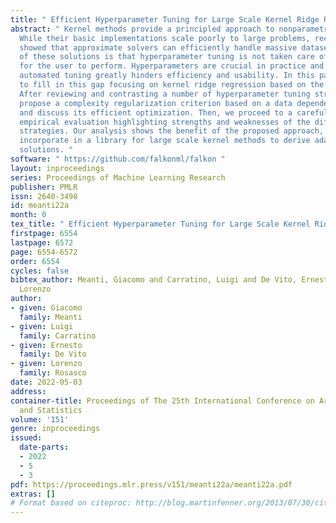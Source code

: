 ```yaml
---
title: " Efficient Hyperparameter Tuning for Large Scale Kernel Ridge Regression "
abstract: " Kernel methods provide a principled approach to nonparametric learning.
  While their basic implementations scale poorly to large problems, recent advances
  showed that approximate solvers can efficiently handle massive datasets. A shortcoming
  of these solutions is that hyperparameter tuning is not taken care of, and left
  for the user to perform. Hyperparameters are crucial in practice and the lack of
  automated tuning greatly hinders efficiency and usability. In this paper, we work
  to fill in this gap focusing on kernel ridge regression based on the Nyström approximation.
  After reviewing and contrasting a number of hyperparameter tuning strategies, we
  propose a complexity regularization criterion based on a data dependent penalty,
  and discuss its efficient optimization. Then, we proceed to a careful and extensive
  empirical evaluation highlighting strengths and weaknesses of the different tuning
  strategies. Our analysis shows the benefit of the proposed approach, that we hence
  incorporate in a library for large scale kernel methods to derive adaptively tuned
  solutions. "
software: " https://github.com/falkonml/falkon "
layout: inproceedings
series: Proceedings of Machine Learning Research
publisher: PMLR
issn: 2640-3498
id: meanti22a
month: 0
tex_title: " Efficient Hyperparameter Tuning for Large Scale Kernel Ridge Regression "
firstpage: 6554
lastpage: 6572
page: 6554-6572
order: 6554
cycles: false
bibtex_author: Meanti, Giacomo and Carratino, Luigi and De Vito, Ernesto and Rosasco,
  Lorenzo
author:
- given: Giacomo
  family: Meanti
- given: Luigi
  family: Carratino
- given: Ernesto
  family: De Vito
- given: Lorenzo
  family: Rosasco
date: 2022-05-03
address:
container-title: Proceedings of The 25th International Conference on Artificial Intelligence
  and Statistics
volume: '151'
genre: inproceedings
issued:
  date-parts:
  - 2022
  - 5
  - 3
pdf: https://proceedings.mlr.press/v151/meanti22a/meanti22a.pdf
extras: []
# Format based on citeproc: http://blog.martinfenner.org/2013/07/30/citeproc-yaml-for-bibliographies/
---
```

